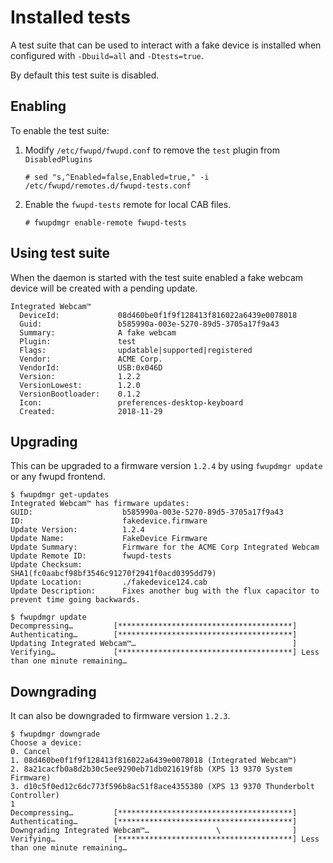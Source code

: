 # Installed tests

A test suite that can be used to interact with a fake device is installed when
configured with `-Dbuild=all` and `-Dtests=true`.

By default this test suite is disabled.

## Enabling

To enable the test suite:

1. Modify `/etc/fwupd/fwupd.conf` to remove the `test` plugin from `DisabledPlugins`

   ```shell
   # sed "s,^Enabled=false,Enabled=true," -i /etc/fwupd/remotes.d/fwupd-tests.conf
   ```

2. Enable the `fwupd-tests` remote for local CAB files.

   ```shell
   # fwupdmgr enable-remote fwupd-tests
   ```

## Using test suite

When the daemon is started with the test suite enabled a fake webcam device will be created with a pending update.

```text
Integrated Webcam™
  DeviceId:             08d460be0f1f9f128413f816022a6439e0078018
  Guid:                 b585990a-003e-5270-89d5-3705a17f9a43
  Summary:              A fake webcam
  Plugin:               test
  Flags:                updatable|supported|registered
  Vendor:               ACME Corp.
  VendorId:             USB:0x046D
  Version:              1.2.2
  VersionLowest:        1.2.0
  VersionBootloader:    0.1.2
  Icon:                 preferences-desktop-keyboard
  Created:              2018-11-29
```

## Upgrading

This can be upgraded to a firmware version `1.2.4` by using `fwupdmgr update` or any fwupd frontend.

```shell
$ fwupdmgr get-updates
Integrated Webcam™ has firmware updates:
GUID:                    b585990a-003e-5270-89d5-3705a17f9a43
ID:                      fakedevice.firmware
Update Version:          1.2.4
Update Name:             FakeDevice Firmware
Update Summary:          Firmware for the ACME Corp Integrated Webcam
Update Remote ID:        fwupd-tests
Update Checksum:         SHA1(fc0aabcf98bf3546c91270f2941f0acd0395dd79)
Update Location:         ./fakedevice124.cab
Update Description:      Fixes another bug with the flux capacitor to prevent time going backwards.

$ fwupdmgr update
Decompressing…         [***************************************]
Authenticating…        [***************************************]
Updating Integrated Webcam™…                                   ]
Verifying…             [***************************************] Less than one minute remaining…
```

## Downgrading

It can also be downgraded to firmware version `1.2.3`.

```shell
$ fwupdmgr downgrade
Choose a device:
0. Cancel
1. 08d460be0f1f9f128413f816022a6439e0078018 (Integrated Webcam™)
2. 8a21cacfb0a8d2b30c5ee9290eb71db021619f8b (XPS 13 9370 System Firmware)
3. d10c5f0ed12c6dc773f596b8ac51f8ace4355380 (XPS 13 9370 Thunderbolt Controller)
1
Decompressing…         [***************************************]
Authenticating…        [***************************************]
Downgrading Integrated Webcam™…               \                ]
Verifying…             [***************************************] Less than one minute remaining…
